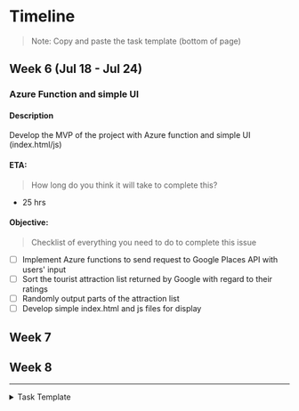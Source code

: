# Timeline
> Note: Copy and paste the task template (bottom of page)

## Week 6 (Jul 18 - Jul 24)

### Azure Function and simple UI

#### Description
Develop the MVP of the project with Azure function and simple UI (index.html/js)

#### ETA:
> How long do you think it will take to complete this?
- 25 hrs

#### Objective:
> Checklist of everything you need to do to complete this issue
- [ ] Implement Azure functions to send request to Google Places API with users' input
- [ ] Sort the tourist attraction list returned by Google with regard to their ratings
- [ ] Randomly output parts of the attraction list
- [ ] Develop simple index.html and js files for display

## Week 7

## Week 8


---

<details><summary>Task Template</summary>
<br>

### [Task Name]:

#### Description
- [Replace with description]

#### ETA:
> How long do you think it will take to complete this?
- [Replace with eta]

#### Objective:
> Checklist of everything you need to do to complete this issue
- [ ] [Replace with small task  1]
- [ ] [Replace with small task  2]
- [ ] [Replace with small task  3]

<br><br>
</details>
